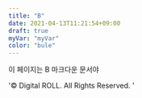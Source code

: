 ```yaml
---
title: "B"
date: 2021-04-13T11:21:54+09:00
draft: true
myVar: "myVar"
color: "bule"
---
```


이 페이지는 B 마크다운 문서야

'&copy; Digital ROLL. All Rights Reserved. '